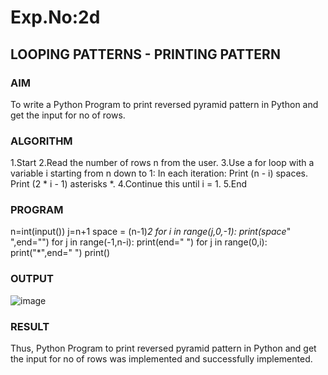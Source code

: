 # Exp.No:2d
## LOOPING PATTERNS - PRINTING PATTERN

### AIM  
To write a Python Program to print reversed pyramid pattern in Python and get the input for no of rows.

### ALGORITHM
1.Start
2.Read the number of rows n from the user.
3.Use a for loop with a variable i starting from n down to 1:
In each iteration:
Print (n - i) spaces.
Print (2 * i - 1) asterisks *.
4.Continue this until i = 1.
5.End

### PROGRAM
n=int(input())
j=n+1
space = (n-1)*2
for i in range(j,0,-1):
    print(space*" ",end="")
    for j in range(-1,n-i):
        print(end=" ")
    for j in range(0,i):
        print("*",end=" ")
    print()

### OUTPUT
![image](https://github.com/user-attachments/assets/82922dab-492c-4b73-a27a-1351ef91f857)

### RESULT
Thus, Python Program to print reversed pyramid pattern in Python and get the input for no of rows was implemented and successfully implemented.


